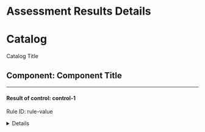 # Assessment Results Details

# Catalog
Catalog Title

## Component: Component Title

-------------------------------------------------------

#### Result of control: control-1

Rule ID: rule-value
<details><summary>Details</summary>


  - Subject UUID: subject-1234
  - Title: my component

    - Result: fail

    - Reason:
      ```
      my reason
      ```
</details>
